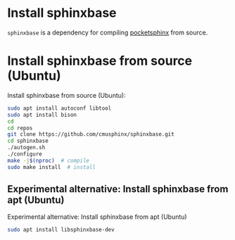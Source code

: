 # Install sphinxbase

`sphinxbase` is a dependency for compiling [pocketsphinx](install-pocketsphinx.md) from source.

# Install sphinxbase  from source (Ubuntu)

Install sphinxbase  from source (Ubuntu):
```bash
sudo apt install autoconf libtool
sudo apt install bison
cd
cd repos
git clone https://github.com/cmusphinx/sphinxbase.git
cd sphinxbase
./autogen.sh
./configure
make -j$(nproc)  # compile
sudo make install  # install
```

## Experimental alternative: Install sphinxbase from apt (Ubuntu)

Experimental alternative: Install sphinxbase from apt (Ubuntu)
```bash
sudo apt install libsphinxbase-dev
```
